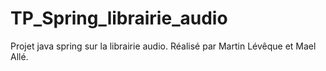 # TP_Spring_librairie_audio

Projet java spring sur la librairie audio.
Réalisé par Martin Lévêque et Mael Allé.
